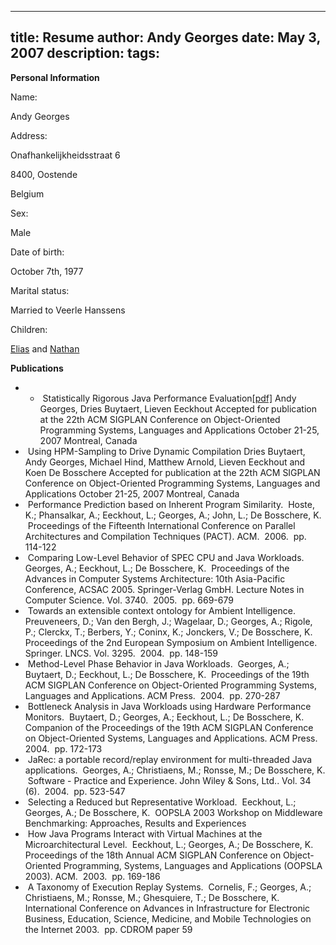 -----
title:  Resume
author: Andy Georges
date: May 3, 2007
description: 
tags: 
-----







**Personal Information**


Name:


Andy Georges


Address:


Onafhankelijkheidsstraat 6


8400, Oostende


Belgium


Sex:


Male


Date of birth:


October 7th, 1977


Marital status:


Married to Veerle Hanssens


Children:


[Elias](http://itkovian.net/kids/tags/elias) and
[Nathan](http://itkovian.net/kids/tags/nathan)


**Publications**


-   -    Statistically Rigorous Java Performance
Evaluation[[pdf]](applewebdata://5E746D62-82F8-495E-9D52-EC2588B75E40/files/papers/oopsla2007-georges-preprint.pdf) Andy
Georges, Dries Buytaert, Lieven Eeckhout Accepted for publication at
the 22th ACM SIGPLAN Conference on Object-Oriented Programming
Systems, Languages and Applications October 21-25, 2007 Montreal,
Canada 
-    Using HPM-Sampling to Drive Dynamic Compilation Dries Buytaert,
Andy Georges, Michael Hind, Matthew Arnold, Lieven Eeckhout and Koen
De Bosschere Accepted for publication at the 22th ACM SIGPLAN
Conference on Object-Oriented Programming Systems, Languages and
Applications October 21-25, 2007 Montreal, Canada 
-    Performance Prediction based on Inherent Program Similarity.
 Hoste, K.; Phansalkar, A.; Eeckhout, L.; Georges, A.; John, L.; De
Bosschere, K.  Proceedings of the Fifteenth International Conference
on Parallel Architectures and Compilation Techniques (PACT). ACM.
 2006.  pp. 114-122 
-    Comparing Low-Level Behavior of SPEC CPU and Java Workloads.
 Georges, A.; Eeckhout, L.; De Bosschere, K.  Proceedings of the
Advances in Computer Systems Architecture: 10th Asia-Pacific
Conference, ACSAC 2005. Springer-Verlag GmbH. Lecture Notes in
Computer Science. Vol. 3740.  2005.  pp. 669-679 
-    Towards an extensible context ontology for Ambient Intelligence.
 Preuveneers, D.; Van den Bergh, J.; Wagelaar, D.; Georges, A.;
Rigole, P.; Clerckx, T.; Berbers, Y.; Coninx, K.; Jonckers, V.; De
Bosschere, K.  Proceedings of the 2nd European Symposium on Ambient
Intelligence. Springer. LNCS. Vol. 3295.  2004.  pp. 148-159 
-    Method-Level Phase Behavior in Java Workloads.  Georges, A.;
Buytaert, D.; Eeckhout, L.; De Bosschere, K.  Proceedings of the
19th ACM SIGPLAN Conference on Object-Oriented Programming Systems,
Languages and Applications. ACM Press.  2004.  pp. 270-287 
-    Bottleneck Analysis in Java Workloads using Hardware Performance
Monitors.  Buytaert, D.; Georges, A.; Eeckhout, L.; De Bosschere, K.
 Companion of the Proceedings of the 19th ACM SIGPLAN Conference on
Object-Oriented Systems, Languages and Applications. ACM Press.
 2004.  pp. 172-173 
-    JaRec: a portable record/replay environment for multi-threaded Java
applications.  Georges, A.; Christiaens, M.; Ronsse, M.; De
Bosschere, K.  Software - Practice and Experience. John Wiley &
Sons, Ltd.. Vol. 34 (6).  2004.  pp. 523-547 
-    Selecting a Reduced but Representative Workload.  Eeckhout, L.;
Georges, A.; De Bosschere, K.  OOPSLA 2003 Workshop on Middleware
Benchmarking: Approaches, Results and Experiences 
-    How Java Programs Interact with Virtual Machines at the
Microarchitectural Level.  Eeckhout, L.; Georges, A.; De Bosschere,
K.  Proceedings of the 18th Annual ACM SIGPLAN Conference on
Object-Oriented Programming, Systems, Languages and Applications
(OOPSLA 2003). ACM.  2003.  pp. 169-186  
-    A Taxonomy of Execution Replay Systems.  Cornelis, F.; Georges, A.;
Christiaens, M.; Ronsse, M.; Ghesquiere, T.; De Bosschere, K.
 International Conference on Advances in Infrastructure for
Electronic Business, Education, Science, Medicine, and Mobile
Technologies on the Internet 2003.  pp. CDROM paper 59 




